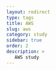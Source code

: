 ```yaml
---
layout: redirect
type: tags
title: AWS
slug: aws
category: study
sidebar: true
order: 2
description: >
   AWS study
---
```

